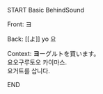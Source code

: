 START
Basic BehindSound

Front:
ヨ


Back:
[[よ]] yo 요


Context:
**ヨ**ーグルトを買います。  
요오구루토오 카이마스.  
요거트를 삽니다.  

<!--ID: 1746859275704-->
END
